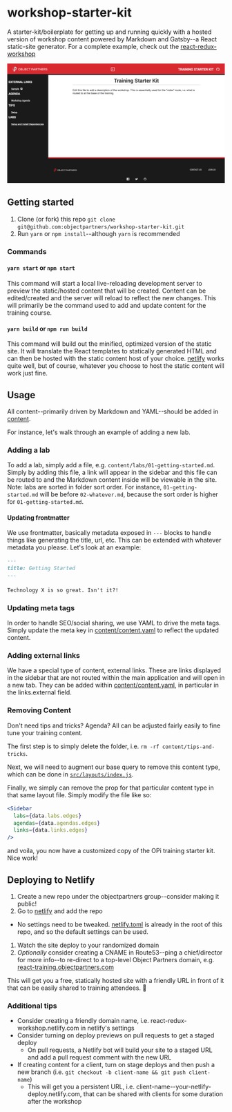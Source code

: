 # workshop-starter-kit

A starter-kit/boilerplate for getting up and running quickly with a hosted version of workshop content powered by Markdown and Gatsby--a React static-site generator. For a complete example, check out the [react-redux-workshop][react-redux-workshop]

![Example](./demo/workshop.png)

## Getting started

1. Clone (or fork) this repo `git clone git@github.com:objectpartners/workshop-starter-kit.git`
1. Run `yarn` or `npm install`--although `yarn` is recommended

### Commands

#### `yarn start` or `npm start`

This command will start a local live-reloading development server to preview the static/hosted content that will be created. Content can be edited/created and the server will reload to reflect the new changes. This will primarily be the command used to add and update content for the training course.

#### `yarn build` or `npm run build`

This command will build out the minified, optimized version of the static site. It will translate the React templates to statically generated HTML and can then be hosted with the static content host of your choice. [netlify][netlify] works quite well, but of course, whatever you choose to host the static content will work just fine.

## Usage

All content--primarily driven by Markdown and YAML--should be added in [content](./content).

For instance, let's walk through an example of adding a new lab.

### Adding a lab

To add a lab, simply add a file, e.g. `content/labs/01-getting-started.md`. Simply by adding this file, a link will appear in the sidebar and this file can be routed to and the Markdown content inside will be viewable in the site. Note: labs are sorted in folder sort order. For instance, `01-getting-started.md` will be before `02-whatever.md`, because the sort order is higher for `01-getting-started.md`.

#### Updating frontmatter

We use frontmatter, basically metadata exposed in `---` blocks to handle things like generating the title, url, etc. This can be extended with whatever metadata you please. Let's look at an example:

```md
---
title: Getting Started
---

Technology X is so great. Isn't it?!
```

### Updating meta tags

In order to handle SEO/social sharing, we use YAML to drive the meta tags. Simply update the meta key in [content/content.yaml](./content/content.yaml) to reflect the updated content.

### Adding external links

We have a special type of content, external links. These are links displayed in the sidebar that are not routed within the main application and will open in a new tab. They can be added within [content/content.yaml](./content/content.yaml), in particular in the links.external field.

### Removing Content

Don't need tips and tricks? Agenda? All can be adjusted fairly easily to fine tune your training content.

The first step is to simply delete the folder, i.e. `rm -rf content/tips-and-tricks`.

Next, we will need to augment our base query to remove this content type, which can be done in [`src/layouts/index.js`](./src/layouts/index.js).

Finally, we simply can remove the prop for that particular content type in that same layout file. Simply modify the file like so:

```jsx
<Sidebar
  labs={data.labs.edges}
  agendas={data.agendas.edges}
  links={data.links.edges}
/>
```

and voila, you now have a customized copy of the OPi training starter kit. Nice work!

## Deploying to Netlify

1. Create a new repo under the objectpartners group--consider making it public!
1. Go to [netlify][netlify] and add the repo
  - No settings need to be tweaked. [netlify.toml](./netlify.toml) is already in the root of this repo, and so the default settings can be used.
1. Watch the site deploy to your randomized domain
1. _Optionally_ consider creating a CNAME in Route53--ping a chief/director for more info--to re-direct to a top-level Object Partners domain, e.g. [react-training.objectpartners.com](https://react-training.objectpartners.com)

This will get you a free, statically hosted site with a friendly URL in front of it that can be easily shared to training attendees. 🎉

### Additional tips

- Consider creating a friendly domain name, i.e. react-redux-workshop.netlify.com in netlify's settings
- Consider turning on deploy previews on pull requests to get a staged deploy
  - On pull requests, a Netlify bot will build your site to a staged URL and add a pull request comment with the new URL
- If creating content for a client, turn on stage deploys and then push a new branch (i.e. `git checkout -b client-name && git push client-name`)
  - This will get you a persistent URL, i.e. client-name--your-netlify-deploy.netlify.com, that can be shared with clients for some duration after the workshop

[react-redux-workshop]: https://github.com/objectpartners/react-redux-workshop
[netlify]: https://netlify.com
